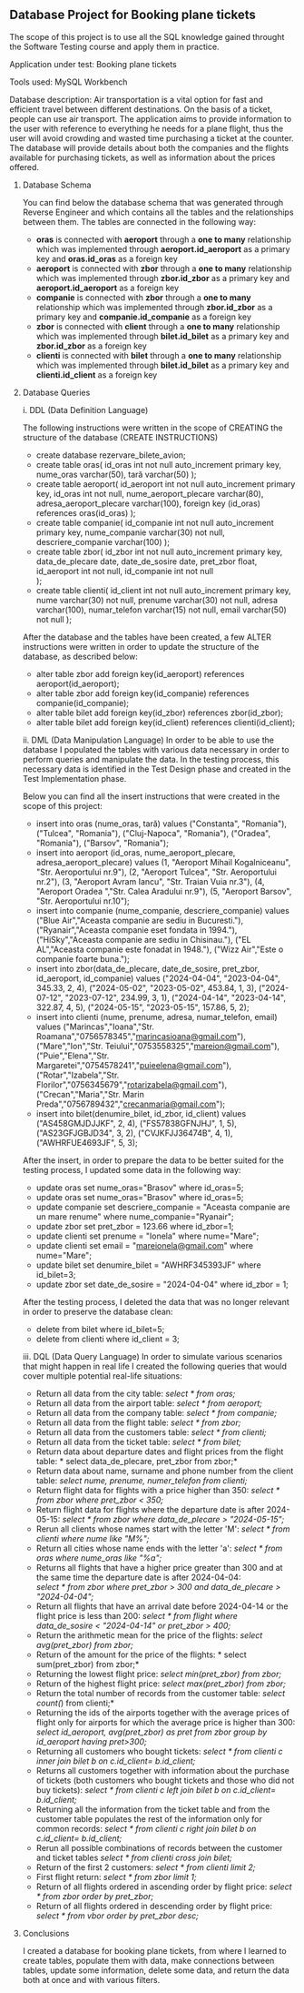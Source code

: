 ## Database Project for **Booking plane tickets**
 The scope of this project is to use all the SQL knowledge gained throught the Software Testing course and apply them in practice.

Application under test: Booking plane tickets

Tools used: MySQL Workbench

Database description: Air transportation is a vital option for fast and efficient travel between different destinations. On the basis of a ticket, people can use air transport. The application aims to provide information to the user with reference to everything he needs for a plane flight, thus the user will avoid crowding and wasted time purchasing a ticket at the counter. The database will provide details about both the companies and the flights available for purchasing tickets, as well as information about the prices offered.

  1. Database Schema

     You can find below the database schema that was generated through Reverse Engineer and which contains all the tables and the relationships between them.
      The tables are connected in the following way:

     * **oras** is connected with **aeroport** through a **one to many** relationship which was implemented through **aeroport.id_aeroport** as a primary key and 
      **oras.id_oras** as a foreign key
     * **aeroport** is connected with **zbor** through a **one to many** relationship which was implemented through **zbor.id_zbor** as a primary key and 
      **aeroport.id_aeroport** as a foreign key
     * **companie** is connected with **zbor** through a **one to many** relationship which was implemented through **zbor.id_zbor** as a primary key and 
      **companie.id_companie** as a foreign key
     * **zbor** is connected with **client** through a **one to many** relationship which was implemented through **bilet.id_bilet** as a primary key and 
      **zbor.id_zbor** as a foreign key
     * **clienti** is connected with **bilet** through a **one to many** relationship which was implemented through **bilet.id_bilet** as a primary key and 
      **clienti.id_client** as a foreign key
       
   2. Database Queries
      
      i. DDL (Data Definition Language)
      
         The following instructions were written in the scope of CREATING the structure of the database (CREATE INSTRUCTIONS)
      
      * create database rezervare_bilete_avion;
      * create table oras(
       id_oras int not null auto_increment primary key,
       nume_oras varchar(50),
       tară varchar(50)
);
      * create table aeroport(
	id_aeroport int not null auto_increment primary key,
    id_oras int not null,
    nume_aeroport_plecare varchar(80),
    adresa_aeroport_plecare varchar(100),
    foreign key (id_oras) references oras(id_oras)
);
      * create table companie(
     id_companie int not null auto_increment primary key,
     nume_companie varchar(30) not null,
     descriere_companie varchar(100)
);
      * create table zbor(
      id_zbor int not null auto_increment primary key,
      data_de_plecare date,
      date_de_sosire date,
      pret_zbor float,
      id_aeroport int not null,
      id_companie int not null	
);
      * create table clienti(
        id_client int not null auto_increment primary key,
        nume varchar(30) not null,
        prenume varchar(30) not null,
        adresa varchar(100),
        numar_telefon varchar(15) not null,
        email varchar(50) not null
);

      After the database and the tables have been created, a few ALTER instructions were written in order to update the structure of the database, as described below:
        
       * alter table zbor add foreign key(id_aeroport) references aeroport(id_aeroport);
       * alter table zbor add foreign key(id_companie) references companie(id_companie);
       * alter table bilet add foreign key(id_zbor) references zbor(id_zbor);
       * alter table bilet add foreign key(id_client) references clienti(id_client);
         
      ii. DML (Data Manipulation Language)
       In order to be able to use the database I populated the tables with various data necessary in order to perform queries and manipulate the data. In the testing process, this necessary data is identified in 
the Test Design phase and created in the Test Implementation phase.

       Below you can find all the insert instructions that were created in the scope of this project:
       * insert into oras (nume_oras, tară)
values 
   ("Constanta", "Romania"),
   ("Tulcea", "Romania"),
   ("Cluj-Napoca", "Romania"),
   ("Oradea", "Romania"),
   ("Barsov", "Romania");
       * insert into aeroport (id_oras, nume_aeroport_plecare, adresa_aeroport_plecare)
values
    (1, "Aeroport Mihail Kogalniceanu", "Str. Aeroportului nr.9"),
    (2, "Aeroport Tulcea", "Str. Aeroportului nr.2"),
    (3, "Aeroport Avram Iancu", "Str. Traian Vuia nr.3"),
    (4, "Aeroport Oradea ","Str. Calea Aradului nr.9"),
    (5, "Aeroport Barsov", "Str. Aeroportului nr.10");
      * insert into companie (nume_companie, descriere_companie)
values 
	("Blue Air","Aceasta companie are sediu in Bucuresti."),
	("Ryanair","Aceasta companie eset fondata in 1994."),
	("HiSky","Aceasta companie are sediu in Chisinau."),
	("EL AL","Aceasta companie este fonadat in 1948."),
	("Wizz Air","Este o companie foarte buna.");
       * insert into zbor(data_de_plecare, date_de_sosire, pret_zbor, id_aeroport, id_companie)
values
    ("2024-04-04", "2023-04-04", 345.33, 2, 4),
    ("2024-05-02", "2023-05-02", 453.84, 1, 3),
    ("2024-07-12", "2023-07-12", 234.99, 3, 1),
    ("2024-04-14", "2023-04-14", 322.87, 4, 5),
    ("2024-05-15", "2023-05-15", 157.86, 5, 2);
        * insert into clienti (nume, prenume, adresa, numar_telefon, email)
values 
     ("Marincas","Ioana","Str. Roamana","0756578345","marincasioana@gmail.com"),
     ("Mare","Ion","Str. Teiului","0753558325","mareion@gmail.com"),
     ("Puie","Elena","Str. Margaretei","0754578241","puieelena@gmail.com"),
     ("Rotar","Izabela","Str. Florilor","0756345679","rotarizabela@gmail.com"),
     ("Crecan","Maria","Str. Marin Preda","0756789432","crecanmaria@gmail.com");
        * insert into bilet(denumire_bilet, id_zbor, id_client)
values 
     ("AS458GMJDJJKF", 2, 4),
     ("FS57838GFNJHJ", 1, 5),
     ("AS23GFJGBJD34", 3, 2),
     ("CVJKFJJ36474B", 4, 1),
     ("AWHRFUE4693JF", 5, 3);

         After the insert, in order to prepare the data to be better suited for the testing process, I updated some data in the following way:
       * update oras set nume_oras="Brasov" where id_oras=5;
       * update oras set nume_oras="Brasov" where id_oras=5;
       * update companie set descriere_companie = "Aceasta companie are un mare renume" 
where nume_companie="Ryanair";
       * update zbor set pret_zbor = 123.66 where id_zbor=1;
       * update clienti set prenume = "Ionela" where nume="Mare";
       * update clienti set email = "mareionela@gmail.com" where nume="Mare";
       * update bilet set denumire_bilet = "AWHRF345393JF" where id_bilet=3;
       * update zbor set date_de_sosire = "2024-04-04" where id_zbor = 1;

      After the testing process, I deleted the data that was no longer relevant in order to preserve the database clean:
       * delete from bilet where id_bilet=5;
       * delete from clienti where id_client = 3;

	  iii. DQL (Data Query Language)
               In order to simulate various scenarios that might happen in real life I created the following queries that would cover multiple potential real-life situations:
         * Return all data from the city table: *select * from oras;*
         * Return all data from the airport table: *select * from aeroport;*
         * Return all data from the company table: *select * from companie;*
         * Return all data from the flight table: *select * from zbor;*
         * Return all data from the customers table: *select * from clienti;*
         * Return all data from the ticket table: *select * from bilet;*
         * Return data about departure dates and flight prices from the flight table: * select data_de_plecare, pret_zbor from zbor;*
         * Return data about name, surname and phone number from the client table: *select nume, prenume, numer_telefon from clienti;*
         * Return flight data for flights with a price higher than 350: *select * from zbor where pret_zbor < 350;*
         * Return flight data for flights where the departure date is after 2024-05-15: *select * from zbor where data_de_plecare > "2024-05-15";*
         * Rerun all clients whose names start with the letter 'M': *select * from clienti where nume like "M%";*
         * Return all cities whose name ends with the letter 'a': *select * from oras where nume_oras like "%a";*
         * Returns all flights that have a higher price greater than 300 and at the same time the departure date is after 2024-04-04:  
                   *select * from zbor where pret_zbor > 300 and data_de_plecare > "2024-04-04";*
         * Return all flights that have an arrival date before 2024-04-14 or the flight price is less than 200: 
                   *select * from flight where data_de_sosire < "2024-04-14" or pret_zbor > 400;*
         * Return the arithmetic mean for the price of the flights: *select avg(pret_zbor) from zbor;*
         * Return of the amount for the price of the flights: * select sum(pret_zbor) from zbor;*
         * Returning the lowest flight price: *select min(pret_zbor) from zbor;*
         * Return of the highest flight price: *select max(pret_zbor) from zbor;*
         * Return the total number of records from the customer table: *select count(*) from clienti;*
         * Returning the ids of the airports together with the average prices of flight only for airports for which the average price is higher than 300: 
              *select id_aeroport, avg(pret_zbor) as pret from zbor group by id_aeroport having pret>300;*
         * Returning all customers who bought tickets: *select * from clienti c inner join bilet b on c.id_client= b.id_client;*
         * Returns all customers together with information about the purchase of tickets (both customers who bought tickets and those who did not buy tickets):
              *select * from clienti c left join bilet b on c.id_client= b.id_client;*
         * Returning all the information from the ticket table and from the customer table populates the rest of the information only for common records:
              *select * from clienti c right join bilet b on c.id_client= b.id_client;*
         * Rerun all possible combinations of records between the customer and ticket tables
              *select * from clienti cross join bilet;*
         * Return of the first 2 customers: *select * from clienti limit 2;*
         * First flight return: *select * from zbor limit 1;*
         * Return of all flights ordered in ascending order by flight price: *select * from zbor order by pret_zbor;*
         * Return of all flights ordered in descending order by flight price: *select * from vbor order by pret_zbor desc;*
           
  3. Conclusions
     
     I created a database for booking plane tickets, from where I learned to create tables, populate them with data, make connections between tables, update some information, delete some data, and return the data both at once and with various filters.

